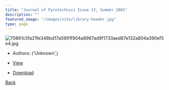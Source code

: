 ```yaml
---
title: "Journal of Pyrotechnics Issue 13, Summer 2001"
description: ""
featured_image: "/images/site/library-header.jpg"
type: page
---
```


![70861c5fa21fe348bd17a5991f904a8967ad9f1733aed87e132a804a390ef5e4.jpg](https://drive.google.com/uc?export=view&id=1nQr2_eAc-4IDR8UTgHLgdL8RVdtDMvuq)
* Authors: ('Unknown',)
* <a href="https://drive.google.com/uc?export=view&id=1qglSczDrEZaquLTCaetSLyBZwoHlp6oR" target="_blank">View</a>

* [Download](https://drive.google.com/uc?export=download&id=1qglSczDrEZaquLTCaetSLyBZwoHlp6oR)

[Back](/library/)

